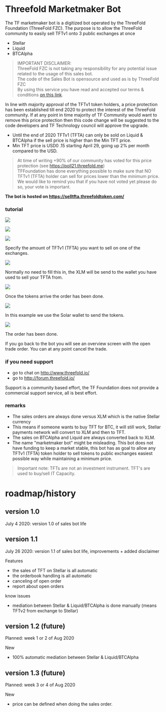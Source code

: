 # Threefold Marketmaker Bot

The TF marketmaker bot is a digitized bot operated by the ThreeFold Foundation (ThreeFold FZC). 
The purpose is to allow the ThreeFold community to easily sell TFTv1 onto 3 public exchanges at once

- Stellar
- Liquid
- BTCAlpha

> IMPORTANT DISCLAIMER: <BR> 
> ThreeFold FZC is not taking any responsibility for any potential issue related to the usage of this sales bot. <br>
> The code of the Sales Bot is opensource and used as is by ThreeFold FZC <BR>
> By using this service you have read and accepted our terms & conditions [on this link](disclaimer.md).

In line with majority approval of the TFTv1 token holders, a price protection has been established till end 2020 to protect the interest of the ThreeFold community. If at any point in time majority of TF Community would want to remove this price protection then this code change will be suggested to the code developers and TF Technology council will approve the upgrade.

- Until the end of 2020 TFTv1 (TFTA) can only be sold on Liquid & BTCAlpha if the sell price is higher than the Min TFT price.
- Min TFT price is USD0 .15 starting April 29, going up 2% per month compared to the USD.


> At time of writing +90% of our community has voted for this price protection (see https://poll21.threefold.me) <BR>
> TFFoundation has done everything possible to make sure that NO TFTv1 (TFTA) holder can sell for prices lower than the minimum price. <BR>
> We would like to remind you that if you have not voted yet please do so, your vote is important.<BR>

**The bot is hosted on https://selltfta.threefoldtoken.com/**


### tutorial

![](./img/mm_bot1.png)

![](./img/mm_bot2.png)

![](./img/mm_bot3.png)

Specify the amount of TFTv1 (TFTA) you want to sell on one of the exchanges.

![](./img/mm_bot4.png)

Normally no need to fill this in, the XLM will be send to the wallet you have used to sell your TFTA from.

![](./img/mm_bot5.png)

Once the tokens arrive the order has been done.

![](./img/mm_bot7.png)

In this example we use the Solar wallet to send the tokens.

![](./img/mm_bot8.png)

The order has been done.

If you go back to the bot you will see an overview screen with the open trade order.
You can at any point cancel the trade.

### if you need support

- go to chat on http://www.threefold.io/
- go to http://forum.threefold.io/ 

Support is a community based effort, the TF Foundation does not provide a commercial support service, all is best effort. 

### remarks

- The sales orders are always done versus XLM which is the native Stellar currency
- This means if someone wants to buy TFT for BTC, it will still work, Stellar payments network will convert to XLM and then to TFT. 
- The sales on BTCAlpha and Liquid are always converted back to XLM.
- The name "marketmaker bot" might be misleading. This bot does not have funding to keep a market stable, this bot has as goal to allow any TFTv1 (TFTA) token holder to sell tokens to public exchanges easiest possible way while maintaining a minimum price.


> Important note: TFTs are not an investment instrument. TFT's are used to buy/sell IT Capacity.


# roadmap/history

## version 1.0

July 4 2020: version 1.0 of sales bot life

## version 1.1

July 26 2020: version 1.1 of sales bot life, improvements + added disclaimer

Features
- the sales of TFT on Stellar is all automatic
- the orderbook handling is all automatic
- canceling of open order
- report about open orders

know issues
- mediation between Stellar & Liquid/BTCAlpha is done manually (means TFTv2 from exchange to Stellar)

## version 1.2 (future)

Planned: week 1 or 2 of Aug 2020

New
- 100% automatic mediation between Stellar & Liquid/BTCAlpha

## version 1.3 (future)

Planned: week 3 or 4 of Aug 2020

New
- price can be defined when doing the sales order.

